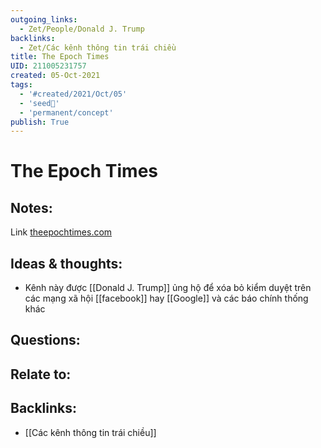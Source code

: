 ```yaml
---
outgoing_links:
  - Zet/People/Donald J. Trump
backlinks:
  - Zet/Các kênh thông tin trái chiều
title: The Epoch Times
UID: 211005231757
created: 05-Oct-2021
tags:
  - '#created/2021/Oct/05'
  - 'seed🥜'
  - 'permanent/concept'
publish: True
---
```

# The Epoch Times

## Notes:
Link [theepochtimes.com](https://www.theepochtimes.com/) 

## Ideas & thoughts:
- Kênh này được [[Donald J. Trump]] ủng hộ để xóa bỏ kiểm duyệt trên các mạng xã hội [[facebook]] hay [[Google]] và các báo chính thống khác

## Questions:

## Relate to:

## Backlinks:
- [[Các kênh thông tin trái chiều]]
